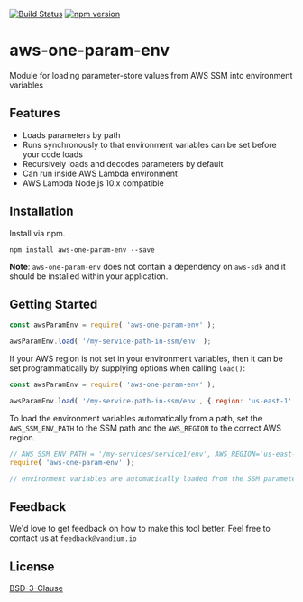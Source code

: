 [![Build Status](https://travis-ci.org/vandium-io/aws-one-param-env.svg?branch=master)](https://travis-ci.org/vandium-io/aws-one-param-env)
[![npm version](https://badge.fury.io/js/aws-one-param-env.svg)](https://badge.fury.io/js/aws-one-param-env)

# aws-one-param-env

Module for loading parameter-store values from AWS SSM into environment variables

## Features
* Loads parameters by path
* Runs synchronously to that environment variables can be set before your code loads
* Recursively loads and decodes parameters by default
* Can run inside AWS Lambda environment
* AWS Lambda Node.js 10.x compatible

## Installation
Install via npm.

	npm install aws-one-param-env --save

**Note**: `aws-one-param-env` does not contain a dependency on `aws-sdk` and it should be installed within your application.

## Getting Started

```js
const awsParamEnv = require( 'aws-one-param-env' );

awsParamEnv.load( '/my-service-path-in-ssm/env' );
```

If your AWS region is not set in your environment variables, then it can be set programmatically by supplying
options when calling `load()`:

```js
const awsParamEnv = require( 'aws-one-param-env' );

awsParamEnv.load( '/my-service-path-in-ssm/env', { region: 'us-east-1' } );
```

To load the environment variables automatically from a path, set the `AWS_SSM_ENV_PATH` to the SSM path and the
`AWS_REGION` to the correct AWS region.

```js
// AWS_SSM_ENV_PATH = '/my-services/service1/env', AWS_REGION='us-east-1'
require( 'aws-one-param-env' );

// environment variables are automatically loaded from the SSM parameter store
```


## Feedback

We'd love to get feedback on how to make this tool better. Feel free to contact us at `feedback@vandium.io`

## License

[BSD-3-Clause](https://en.wikipedia.org/wiki/BSD_licenses)
